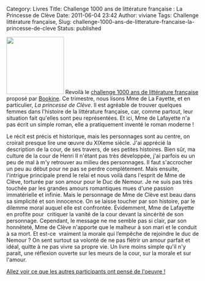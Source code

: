 Category: Livres
Title: Challenge 1000 ans de littérature française : La Princesse de Clève
Date: 2011-06-04 23:42
Author: viviane
Tags: Challenge littérature française, 
Slug: challenge-1000-ans-de-litterature-francaise-la-princesse-de-cleve
Status: published

<a href="http://www.viviane-voyages.com/wp-content/uploads/2011/06/princesse-de-cleve.jpg"><img class="alignleft size-thumbnail wp-image-2057" title="princesse de cleve" src="http://www.viviane-voyages.com/wp-content/uploads/2011/06/princesse-de-cleve-150x150.jpg" alt="" width="150" height="150" /></a> Revoilà le <a href="http://mediatexte.blogspot.com/p/challenge-1-000-ans-de-litterature.html">challenge 1000 ans de littérature française</a> proposé par <a href="http://mediatexte.blogspot.com/">Bookine</a>. Ce trimestre, nous lisons Mme de La Fayette, et en particulier, <em>La princesse de Clève</em>. Il est agréable de trouver quelques femmes dans l'histoire de la littérature française, car, comme partout, leur situation fait qu'elles sont peu représentées. Et ici, Mme de Lafayette n'a pas écrit un simple roman, elle a pratiquement inventé le roman moderne !

Le récit est précis et historique, mais les personnages sont au centre, on croirait presque lire une œuvre du XIXeme siècle. J'ai apprécié la description de la cour, de ses travers, de ses petites histoires. Bien sûr, ma culture de la cour de Henri II n'étant pas très développée, j'ai parfois eu un peu de mal à m'y retrouver au milieu des personnages. Il faut s'accrocher un peu au début pour ne pas se perdre complètement. Mais ensuite, l'intrigue principale prend le relai et nous voilà dans l'esprit de Mme de Clève, torturée par son amour pour le Duc de Nemour. Je ne suis pas très touchée par les grandes amours romantiques mues d'une passion immatérielle et infinie. Mais le personnage de Mme de Clève est beau dans sa simplicité et son innocence. On se laisse toucher par son histoire, par le dilemme moral auquel elle est confrontée. Évidemment, Mme de Lafayette en profite pour  critiquer la vanité de la cour devant la sincérité de son personnage. Cependant, le message ne me semble pas si clair, par son honnêteté, Mme de Clève n'apporte que le malheur à son mari et le conduit à sa mort. Et est-ce  vraiment la morale qui l’empêche de rejoindre le duc de Nemour ? On sent surtout sa volonté de ne pas flétrir un amour parfait et idéal, quitte à ne pas vivre sa propre vie. Un livre moins simple qu'il n'y parait, une réflexion ouverte sur les meurs de la cour, sur la morale et sur l'amour.

<a href="http://mediatexte.blogspot.com/2011/06/challenge-1-000-ans-de-litterature-les.html">Allez voir ce que les autres participants ont pensé de l'oeuvre ! </a>